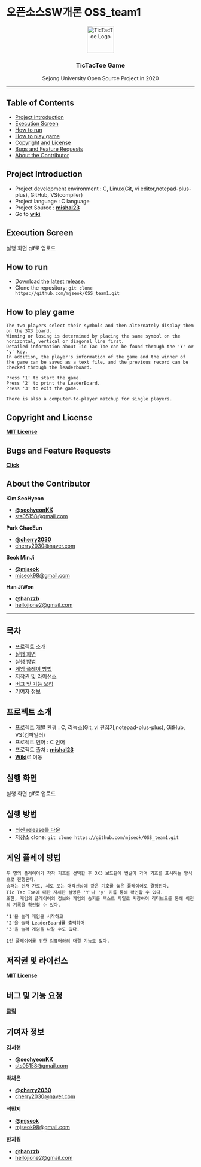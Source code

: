 # 오픈소스SW개론 OSS_team1

<p align="center">
  <a href="https://github.com/mjseok/OSS_team1">
    <img src="![](https://user-images.githubusercontent.com/46713032/81473935-19b25780-923d-11ea-9daf-f4dfede47d1f.jpg)" alt="TicTacToe Logo" width="72" height="72">
  </a>
</p>

<h3 align="center">TicTacToe Game</h3>

<p align="center">
  Sejong University Open Source Project in 2020
</p>
   
    
* * *


## Table of Contents

- [Project Introduction](#Project-Introduction)
- [Execution Screen](#Execution-Screen)
- [How to run](#How-to-run)
- [How to play game](#How-to-play-game)
- [Copyright and License](#Copyright-and-License)
- [Bugs and Feature Requests](#Bugs-and-Feature-Requests)
- [About the Contributor](#About-the-Contributor)

   
## Project Introduction

- Project development environment : C, Linux(Git, vi editor,notepad-plus-plus), GitHub, VS(compiler)
- Project language : C language   
- Project Source : [**mishal23**](https://github.com/mishal23/Tic-Tac-Toe)   
- Go to [**wiki**](https://github.com/mjseok/OSS_team1/wiki)    

   
## Execution Screen

실행 화면 gif로 업로드


## How to run

- [Download the latest release.](https://github.com/mjseok/OSS_team1/archive/master.zip)
- Clone the repository: `git clone https://github.com/mjseok/OSS_team1.git`


## How to play game

```
The two players select their symbols and then alternately display them on the 3X3 board.
Winning or losing is determined by placing the same symbol on the horizontal, vertical or diagonal line first.
Detailed information about Tic Tac Toe can be found through the 'Y' or 'y' key.
In addition, the player's information of the game and the winner of the game can be saved as a text file, and the previous record can be checked through the leaderboard.

Press '1' to start the game.
Press '2' to print the LeaderBoard.
Press '3' to exit the game.

There is also a computer-to-player matchup for single players.
```


## Copyright and License

[**MIT License**](https://github.com/mjseok/OSS_team1/blob/master/LICENSE)


## Bugs and Feature Requests

[**Click**](https://github.com/mjseok/OSS_team1/issues)
   
   
## About the Contributor

**Kim SeoHyeon**

- [**@seohyeonKK**](https://github.com/seohyeonKK)   
- <sts05158@gmail.com>   


**Park ChaeEun**

- [**@cherry2030**](https://github.com/cherry2030)   
- <cherry2030@naver.com>   

**Seok MinJi**

- [**@mjseok**](https://github.com/mjseok)   
- <mjseok98@gmail.com>   

**Han JiWon**
- [**@hanzzb**](https://github.com/hanzzbk)   
- <hellojione2@gmail.com>   



* * *



## 목차

- [프로젝트 소개](#프로젝트-소개)
- [실행 화면](#실행-화면)
- [실행 방법](#실행-방법)
- [게임 플레이 방법](#게임-플레이-방법)
- [저작권 및 라이선스](#저작권-및-라이선스)
- [버그 및 기능 요청](#버그-및-기능-요청)
- [기여자 정보](#기여자-정보)


## 프로젝트 소개

- 프로젝트 개발 환경 : C, 리눅스(Git, vi 편집기,notepad-plus-plus), GitHub, VS(컴파일러)      
- 프로젝트 언어 : C 언어   
- 프로젝트 출처 : [**mishal23**](https://github.com/mishal23/Tic-Tac-Toe)   
- [**Wiki**](https://github.com/mjseok/OSS_team1/wiki)로 이동    


## 실행 화면

실행 화면 gif로 업로드


## 실행 방법

- [최신 release를 다운](https://github.com/mjseok/OSS_team1/archive/master.zip)
- 저장소 clone: `git clone https://github.com/mjseok/OSS_team1.git`


## 게임 플레이 방법

```
두 명의 플레이어가 각자 기호를 선택한 후 3X3 보드판에 번갈아 가며 기호를 표시하는 방식으로 진행된다.
승패는 먼저 가로, 세로 또는 대각선상에 같은 기호를 놓은 플레이어로 결정된다.
Tic Tac Toe에 대한 자세한 설명은 'Y'나 'y' 키를 통해 확인할 수 있다.
또한, 게임의 플레이어의 정보와 게임의 승자를 텍스트 파일로 저장하여 리더보드를 통해 이전의 기록을 확인할 수 있다.

'1'을 눌러 게임을 시작하고
'2'을 눌러 LeaderBoard를 출력하며
'3'을 눌러 게임을 나갈 수도 있다.

1인 플레이어를 위한 컴퓨터와의 대결 기능도 있다.
```


## 저작권 및 라이선스

[**MIT License**](https://github.com/mjseok/OSS_team1/blob/master/LICENSE)


## 버그 및 기능 요청

[**클릭**](https://github.com/mjseok/OSS_team1/issues)


## 기여자 정보

**김서현**

- [**@seohyeonKK**](https://github.com/seohyeonKK)   
- <sts05158@gmail.com>

**박채은**

- [**@cherry2030**](https://github.com/cherry2030)   
- <cherry2030@naver.com>   

**석민지**

- [**@mjseok**](https://github.com/mjseok)   
- <mjseok98@gmail.com>   

**한지원**
- [**@hanzzb**](https://github.com/hanzzbk)   
- <hellojione2@gmail.com>   
